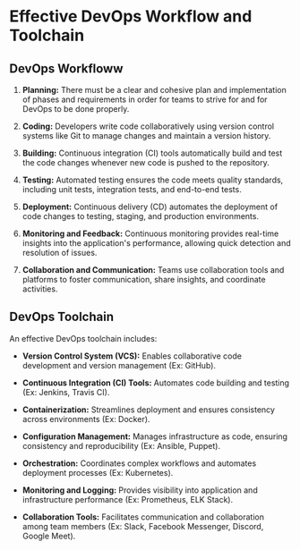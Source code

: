 # Effective DevOps Workflow and Toolchain

## DevOps Workfloww

1. **Planning:** There must be a clear and cohesive plan and implementation of phases and requirements in order for teams to strive for and for DevOps to be done properly.

2. **Coding:** Developers write code collaboratively using version control systems like Git to manage changes and maintain a version history.

3. **Building:** Continuous integration (CI) tools automatically build and test the code changes whenever new code is pushed to the repository.

4. **Testing:** Automated testing ensures the code meets quality standards, including unit tests, integration tests, and end-to-end tests.

5. **Deployment:** Continuous delivery (CD) automates the deployment of code changes to testing, staging, and production environments.

6. **Monitoring and Feedback:** Continuous monitoring provides real-time insights into the application's performance, allowing quick detection and resolution of issues.

7. **Collaboration and Communication:** Teams use collaboration tools and platforms to foster communication, share insights, and coordinate activities.

## DevOps Toolchain

An effective DevOps toolchain includes:

- **Version Control System (VCS):** Enables collaborative code development and version management (Ex: GitHub).

- **Continuous Integration (CI) Tools:** Automates code building and testing (Ex: Jenkins, Travis CI).

- **Containerization:** Streamlines deployment and ensures consistency across environments (Ex: Docker).

- **Configuration Management:** Manages infrastructure as code, ensuring consistency and reproducibility (Ex: Ansible, Puppet).

- **Orchestration:** Coordinates complex workflows and automates deployment processes (Ex: Kubernetes).

- **Monitoring and Logging:** Provides visibility into application and infrastructure performance (Ex: Prometheus, ELK Stack).

- **Collaboration Tools:** Facilitates communication and collaboration among team members (Ex: Slack, Facebook Messenger, Discord, Google Meet).

